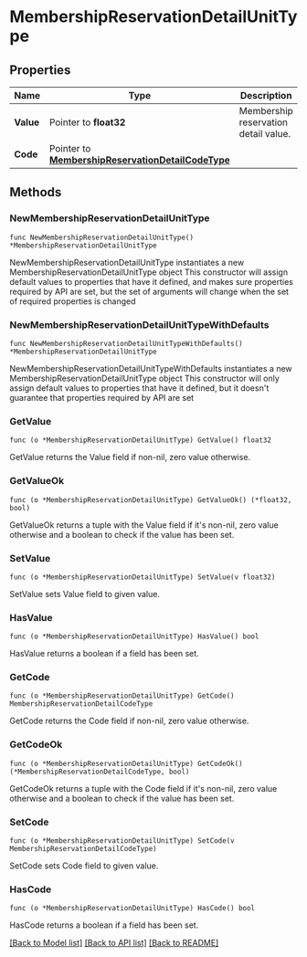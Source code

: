 # MembershipReservationDetailUnitType

## Properties

Name | Type | Description | Notes
------------ | ------------- | ------------- | -------------
**Value** | Pointer to **float32** | Membership reservation detail value. | [optional] 
**Code** | Pointer to [**MembershipReservationDetailCodeType**](MembershipReservationDetailCodeType.md) |  | [optional] 

## Methods

### NewMembershipReservationDetailUnitType

`func NewMembershipReservationDetailUnitType() *MembershipReservationDetailUnitType`

NewMembershipReservationDetailUnitType instantiates a new MembershipReservationDetailUnitType object
This constructor will assign default values to properties that have it defined,
and makes sure properties required by API are set, but the set of arguments
will change when the set of required properties is changed

### NewMembershipReservationDetailUnitTypeWithDefaults

`func NewMembershipReservationDetailUnitTypeWithDefaults() *MembershipReservationDetailUnitType`

NewMembershipReservationDetailUnitTypeWithDefaults instantiates a new MembershipReservationDetailUnitType object
This constructor will only assign default values to properties that have it defined,
but it doesn't guarantee that properties required by API are set

### GetValue

`func (o *MembershipReservationDetailUnitType) GetValue() float32`

GetValue returns the Value field if non-nil, zero value otherwise.

### GetValueOk

`func (o *MembershipReservationDetailUnitType) GetValueOk() (*float32, bool)`

GetValueOk returns a tuple with the Value field if it's non-nil, zero value otherwise
and a boolean to check if the value has been set.

### SetValue

`func (o *MembershipReservationDetailUnitType) SetValue(v float32)`

SetValue sets Value field to given value.

### HasValue

`func (o *MembershipReservationDetailUnitType) HasValue() bool`

HasValue returns a boolean if a field has been set.

### GetCode

`func (o *MembershipReservationDetailUnitType) GetCode() MembershipReservationDetailCodeType`

GetCode returns the Code field if non-nil, zero value otherwise.

### GetCodeOk

`func (o *MembershipReservationDetailUnitType) GetCodeOk() (*MembershipReservationDetailCodeType, bool)`

GetCodeOk returns a tuple with the Code field if it's non-nil, zero value otherwise
and a boolean to check if the value has been set.

### SetCode

`func (o *MembershipReservationDetailUnitType) SetCode(v MembershipReservationDetailCodeType)`

SetCode sets Code field to given value.

### HasCode

`func (o *MembershipReservationDetailUnitType) HasCode() bool`

HasCode returns a boolean if a field has been set.


[[Back to Model list]](../README.md#documentation-for-models) [[Back to API list]](../README.md#documentation-for-api-endpoints) [[Back to README]](../README.md)


